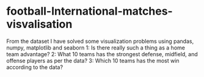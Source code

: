 # football-International-matches-visvalisation
From the dataset I have solved some visualization problems using pandas, numpy, matplotlib and seaborn
1: Is there really such a thing as a home team advantage?
2: What 10 teams has the strongest defense, midfield, and offense players as per the data?
3: Which 10 teams has the most win according to the data?

